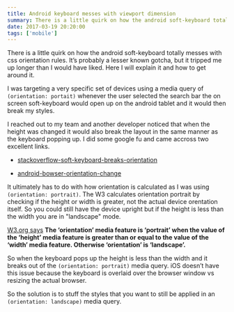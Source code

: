```yaml
---
title: Android keyboard messes with viewport dimension
summary: There is a little quirk on how the android soft-keyboard totally messes with css orientation rules.
date: 2017-03-19 20:20:00
tags: ['mobile']
---
```

There is a little quirk on how the android soft-keyboard totally messes with css orientation rules. It’s probably a lesser known gotcha, but it tripped me up longer than I would have liked. Here I will explain it and how to get around it.

I was targeting a very specific set of devices using a media query of `(orientation: portait)` whenever the user selected the search bar the on screen soft-keyboard would open up on the android tablet and it would then break my styles.

I reached out to my team and another developer noticed that when the height was changed it would also break the layout in the same manner as the keyboard popping up. I did some google fu and came accross two excellent links.

* [stackoverflow-soft-keyboard-breaks-orientation](http://stackoverflow.com/questions/8883163/css-media-query-soft-keyboard-breaks-css-orientation-rules-alternative-solut)
 
* [android-bowser-orientation-change](https://web.archive.org/web/20141109111220/http://abouthalf.com/development/orientation-media-query-challenges-in-android-browsers)
 
It ultimately has to do with how orientation is calculated as I was using `(orientation: portrait)`. The W3 calculates orientation portrait by checking if the height or width is greater, not the actual device orentation itself. So you could still have the device upright but if the height is less than the width you are in "landscape" mode.

[W3.org says](https://www.w3.org/TR/css3-mediaqueries/#orientation)
<strong>The ‘orientation’ media feature is ‘portrait’ when the value of the ‘height’ media feature is greater than or equal to the value of the ‘width’ media feature. Otherwise ‘orientation’ is ‘landscape’.</strong>

So when the keyboard pops up the height is less than the width and it breaks out of the `(orientation: portrait)` media query. iOS doesn’t have this issue because the keyboard is overlaid over the browser window vs resizing the actual browser.

So the solution is to stuff the styles that you want to still be applied in an `(orientation: landscape)` media query.

